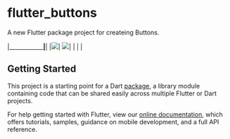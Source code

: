 # flutter_buttons

A new Flutter package project for createing Buttons.

|______________________________________________|__________________________________|
|![](https://github.com/skaran921/flutter_buttons/blob/master/Screenshot_20191204-131347.jpg)| ![](https://github.com/skaran921/flutter_buttons/blob/master/Screenshot_20191204-131343.jpg)|
|
|
|
## Getting Started

This project is a starting point for a Dart
[package](https://flutter.dev/developing-packages/),
a library module containing code that can be shared easily across
multiple Flutter or Dart projects.

For help getting started with Flutter, view our 
[online documentation](https://flutter.dev/docs), which offers tutorials, 
samples, guidance on mobile development, and a full API reference.
